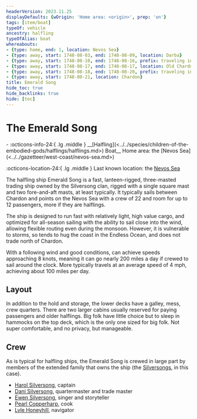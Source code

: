```yaml
---
headerVersion: 2023.11.25
displayDefaults: {wOrigin: 'Home area: <origin>', prep: 'on'}
tags: [item/boat]
typeOf: vehicle
ancestry: halfling
typeOfAlias: boat
whereabouts:
- {type: home, end: 1, location: Nevos Sea}
- {type: away, start: 1748-08-03, end: 1748-08-09, location: Darba}
- {type: away, start: 1748-08-10, end: 1748-08-16, prefix: traveling in, location: Nevos Sea}
- {type: away, start: 1748-08-17, end: 1748-08-17, location: Old Chardon Canal}
- {type: away, start: 1748-08-18, end: 1748-08-20, prefix: traveling in, location: ~Chardon Bay~}
- {type: away, start: 1748-08-21, location: Chardon}
title: Emerald Song
hide_toc: true
hide_backlinks: true
hide: [toc]
---
```

# The Emerald Song
<div class="grid cards ext-narrow-margin ext-one-column" markdown>
- :octicons-info-24:{ .lg .middle } __[Halfling](<../../species/children-of-the-embodied-gods/halflings/halflings.md>) Boat__  
   Home area: the [Nevos Sea](<../../gazetteer/west-coast/nevos-sea.md>)  
</div>

:octicons-location-24:{ .lg .middle } Last known location: the [Nevos Sea](<../../gazetteer/west-coast/nevos-sea.md>)


The halfling ship Emerald Song is a fast, lanteen-rigged, three-masted trading ship owned by the Silversong clan, rigged with a single square mast and two fore-and-aft masts, at least typically. It typically sails between Chardon and points on the Nevos Sea with a crew of 22 and room for up to 12 passengers, more if they are halflings.

The ship is designed to run fast with relatively light, high value cargo, and optimized for all-season sailing with the ability to sail close into the wind, allowing flexible routing even during the monsoon. However, it is vulnerable to storms, so tends to hug the coast in the Endless Ocean, and does not trade north of Chardon. 

With a following wind and good conditions, can achieve speeds approaching 8 knots, meaning it can go nearly 200 miles a day if crewed to sail around the clock. More typically travels at an average speed of 4 mph, achieving about 100 miles per day.


## Layout
In addition to the hold and storage, the lower decks have a galley, mess, crew quarters. There are two larger cabins usually reserved for paying passengers and older halflings. Big folk have little choice but to sleep in hammocks on the top deck, which is the only one sized for big folk. Not super comfortable, and no privacy, but manageable.
## Crew

As is typical for halfling ships, the Emerald Song is crewed in large part by members of the extended family that owns the ship (the [Silversongs](<../../groups/halfling-families/silversongs.md>), in this case). 

- [Harol Silversong](<../../people/halflings/harol-silversong.md>), captain
- [Dani Silversong](<../../people/halflings/dani-silversong.md>), quartermaster and trade master
- [Ewen Silversong](<../../people/halflings/ewen-silversong.md>), singer and storyteller
- [Pearl Copperharp](<../../people/halflings/pearl-copperharp.md>), cook
- [Lyle Honeyhill](<../../people/halflings/lyle-honeyhill.md>), navigator


